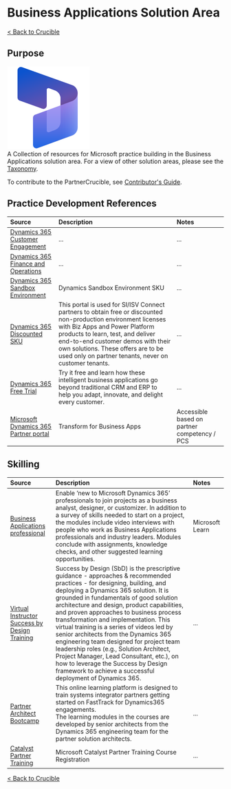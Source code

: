 # Business Applications Solution Area

[< Back to Crucible](./)

## Purpose

![Business Applications](./Library/Dynamics365_icon_scalable.svg)
<br>
A Collection of resources for Microsoft practice building in the Business Applications solution area. For a view of other solution areas, please see the [Taxonomy](Taxonomy.md). 

To contribute to the PartnerCrucible, see [Contributor's Guide](ContributorsGuide).

## Practice Development References


Source | Description | Notes
:----- | :-----  | :-----
[Dynamics 365 Customer Engagement](https://assetsprod.microsoft.com/mpn/en-us/learning-journeys-dynamics-365-customer-engagement-offerings.pdf)|...|...
[Dynamics 365 Finance and Operations](https://assetsprod.microsoft.com/mpn/en-us/learning-journeys-dynamics-365-finance-operations-offerings.pdf)|...|...
[Dynamics 365 Sandbox Environment](https://aka.ms/partnersandbox)| Dynamics Sandbox Environment SKU| ...
[Dynamics 365 Discounted SKU](https://experience.dynamics.com/requestlicense/)| This portal is used for SI/ISV Connect partners to obtain free or discounted non-production environment licenses with Biz Apps and Power Platform products to learn, test, and deliver end-to-end customer demos with their own solutions. These offers are to be used only on partner tenants, never on customer tenants.| ...
[Dynamics 365 Free Trial](https://dynamics.microsoft.com/en-us/dynamics-365-free-trial/)| Try it free and learn how these intelligent business applications go beyond traditional CRM and ERP to help you adapt, innovate, and delight every customer.| ...
[Microsoft Dynamics 365 Partner portal](https://dynamicspartners.transform.microsoft.com)|Transform for Business Apps|Accessible based on partner competency / PCS

## Skilling

Source | Description | Notes
:----- | :-----  | :-----
[Business Applications professional](https://aka.ms/bapskilling) | Enable ‘new to Microsoft Dynamics 365’ professionals to join projects as a business analyst, designer, or customizer. In addition to a survey of skills needed to start on a project, the modules include video interviews with people who work as Business Applications professionals and industry leaders. Modules conclude with assignments, knowledge checks, and other suggested learning opportunities.| Microsoft Learn
[Virtual Instructor Success by Design Training](https://community.dynamics.com/365/dynamics-365-fasttrack/b/techtalks/posts/fasttrack-for-dynamics---success-by-design-overview)|Success by Design (SbD) is the prescriptive guidance - approaches & recommended practices - for designing, building, and deploying a Dynamics 365 solution. It is grounded in fundamentals of good solution architecture and design, product capabilities, and proven approaches to business process transformation and implementation.  This  virtual training is a series of videos led by senior architects from the Dynamics 365 engineering team designed for project team leadership roles (e.g., Solution Architect, Project Manager, Lead Consultant, etc.), on how to leverage the Success by Design framework to achieve a successful deployment of Dynamics 365. |...
[Partner Architect Bootcamp](https://satraining.dynamics.com/)| This online learning platform is designed to train systems integrator partners getting started on FastTrack for Dynamics365 engagements. <br> The learning modules in the courses are developed by senior architects from the Dynamics 365 engineering team for the partner solution architects.|...|Requires [partner registration](https://satraining.dynamics.com/register?next=%2F)
[Catalyst Partner Training](https://mooc.msregistration.com/Content/eventlistings.aspx?rsvp=partner)| Microsoft Catalyst Partner Training Course Registration |...

[< Back to Crucible](./)